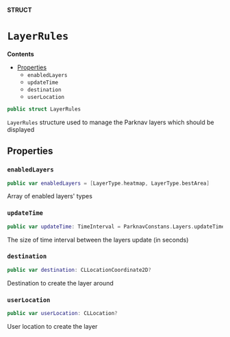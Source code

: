 **STRUCT**

# `LayerRules`

**Contents**

- [Properties](#properties)
  - `enabledLayers`
  - `updateTime`
  - `destination`
  - `userLocation`

```swift
public struct LayerRules
```

`LayerRules` structure used to manage the Parknav layers which should be displayed

## Properties
### `enabledLayers`

```swift
public var enabledLayers = [LayerType.heatmap, LayerType.bestArea]
```

Array of enabled layers' types

### `updateTime`

```swift
public var updateTime: TimeInterval = ParknavConstans.Layers.updateTime
```

The size of time interval between the layers update (in seconds)

### `destination`

```swift
public var destination: CLLocationCoordinate2D?
```

Destination to create the layer around

### `userLocation`

```swift
public var userLocation: CLLocation?
```

User location to create the layer
